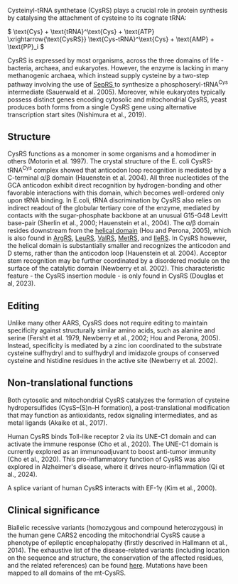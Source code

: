

Cysteinyl-tRNA synthetase (CysRS) plays a crucial role in protein synthesis by catalysing the attachment of cysteine to its cognate tRNA:



$ \text{Cys} + \text{tRNA}^\text{Cys} + \text{ATP} \xrightarrow{\text{CysRS}} \text{Cys-tRNA}^\text{Cys} + \text{AMP} + \text{PP}_i  $



CysRS is expressed by most organisms, across the three domains of life - bacteria, archaea, and eukaryotes.
However, the enzyme is lacking in many methanogenic archaea, which instead supply cysteine by a two-step pathway involving the use of 
 [SepRS ](/class2/sep) to synthesize a phosphoseryl-tRNA$^\text{Cys}$ intermediate (Sauerwald et al. 2005).
 Moreover, while eukaryotes typically possess distinct genes encoding cytosolic and mitochondrial CysRS, 
yeast produces both forms from a single CysRS gene using alternative transcription start sites (Nishimura et al., 2019). 



## Structure


CysRS functions as a monomer in some organisms and a homodimer in others (Motorin et al. 1997). 
The crystal structure of the E. coli CysRS-tRNA$^\text{Cys}$ complex showed that anticodon loop recognition is mediated by a C-terminal α/β domain (Hauenstein et al. 2004). 
All three nucleotides of the GCA anticodon exhibit direct recognition by hydrogen-bonding and other favorable interactions with this domain, 
which becomes well-ordered only upon tRNA binding.  In E.coli, tRNA discrimination by CysRS also relies on indirect readout of the globular 
tertiary core of the enzyme, mediated by contacts with the sugar-phosphate backbone at an unusual G15-G48 Levitt base-pair (Sherlin et al., 2000; Hauenstein et al., 2004).
The α/β domain resides downstream from the [helical domain](/superfamily/class1/Anticodon_binding_domain_CRIMVL) (Hou and Perona, 2005), 
which is also found in [ArgRS](/class1/arg), [LeuRS](/class1/leu1), [ValRS](/class1/val), [MetRS](/class1/met), and [IleRS](/class1/ile).
In CysRS however, the helical domain is substantially smaller and recognizes the anticodon and D stems, rather than the anticodon loop (Hauenstein et al. 2004).
Acceptor stem recognition may be further coordinated by a disordered module on the surface of the catalytic domain (Newberry et al. 2002).
This characteristic feature - the CysRS insertion module - is only found in CysRS (Douglas et al, 2023).






## Editing

Unlike many other AARS, CysRS does not require editing  to maintain specificity against structurally similar amino acids, such as alanine 
and serine (Fersht et al. 1979, Newberry et al., 2002; Hou and Perona, 2005). Instead, specificity is mediated by  a zinc ion coordinated
 to the substrate cysteine sulfhydryl  and to sulfhydryl and imidazole groups of conserved cysteine and histidine residues in the active site (Newberry et al. 2002). 


## Non-translational functions

Both cytosolic and mitochondrial CysRS catalyzes the formation of cysteine hydropersulfides (CysS–(S)n–H formation), a post-translational modification that may function as antioxidants, redox signaling intermediates, and as metal ligands (Akaike et al., 2017). 

Human CysRS binds Toll-like receptor 2 via its UNE-C1 domain and can activate the immune response (Cho et al., 2020). The UNE-C1 domain is currently explored as an immunoadjuvant to boost anti-tumor immunity (Cho et al., 2020). This pro-inflammatory function of CysRS was also explored in Alzheimer's disease, where it drives neuro-inflammation (Qi et al., 2024). 

A splice variant of human CysRS interacts with EF-1γ (Kim et al., 2000). 

## Clinical significance

Biallelic recessive variants (homozygous and compound heterozygous) in the human gene CARS2 encoding the mitochondrial CysRS cause a phenotype of epileptic encephalopathy (firstly descrived in Hallmann et al., 2014). The exhaustive list of the disease-related variants (including location on the sequence and structure, the conservation of the affected residues, and the related references) can be found [here](http://misynpat.org/misynpat/PageMaker.rvt?name=CARS2). Mutations have been mapped to all domains of the mt-CysRS.



